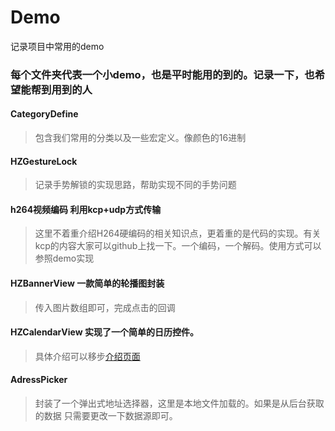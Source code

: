 # Demo
记录项目中常用的demo
### 每个文件夹代表一个小demo，也是平时能用的到的。记录一下，也希望能帮到用到的人
#### CategoryDefine
> 包含我们常用的分类以及一些宏定义。像颜色的16进制
#### HZGestureLock
> 记录手势解锁的实现思路，帮助实现不同的手势问题
#### h264视频编码 利用kcp+udp方式传输
> 这里不着重介绍H264硬编码的相关知识点，更着重的是代码的实现。有关kcp的内容大家可以github上找一下。一个编码，一个解码。使用方式可以参照demo实现
#### HZBannerView 一款简单的轮播图封装
> 传入图片数组即可，完成点击的回调
#### HZCalendarView 实现了一个简单的日历控件。
> 具体介绍可以移步[介绍页面](https://www.jianshu.com/p/8aaed3b1c0e0)
#### AdressPicker
> 封装了一个弹出式地址选择器，这里是本地文件加载的。如果是从后台获取的数据 只需要更改一下数据源即可。
